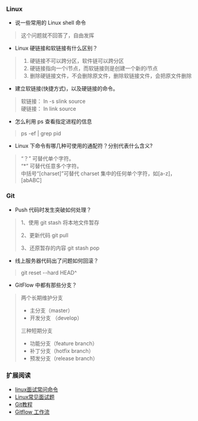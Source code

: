 ### Linux

- 说一些常用的 Linux shell 命令

> 这个问题就不回答了，自由发挥

- Linux 硬链接和软链接有什么区别？

> 1. 硬链接不可以跨分区，软件链可以跨分区
> 2. 硬链接指向一个i节点，而软链接则是创建一个新的i节点
> 3. 删除硬链接文件，不会删除原文件，删除软链接文件，会把原文件删除

- 建立软链接(快捷方式)，以及硬链接的命令。

> 软链接： ln -s slink source  
> 硬链接： ln link source

- 怎么利用 ps 查看指定进程的信息

> ps -ef | grep pid

-  Linux 下命令有哪几种可使用的通配符？分别代表什么含义?

> “？” 可替代单个字符。   
> “*” 可替代任意多个字符。  
> 中括号“[charset]”可替代 charset 集中的任何单个字符，如[a-z]，[abABC]

### Git

- Push 代码时发生突破如何处理？

> 1、使用 git stash 将本地文件暂存
> 
> 2、更新代码 git pull
> 
> 3、还原暂存的内容 git stash pop

- 线上服务器代码出了问题如何回滚？

> git reset --hard HEAD^

- GitFlow 中都有那些分支？

> 两个长期维护分支
> 
> - 主分支（master）
> - 开发分支 （develop）
> 
> 三种短期分支
> 
> - 功能分支（feature branch）
> - 补丁分支（hotfix branch）
> - 预发分支（release branch）

### 扩展阅读

- [linux面试常问命令](http://blog.csdn.net/u010842515/article/details/72732106)
- [Linux常见面试题](https://www.leolan.top/index.php/posts/36.html)
- [Git教程](https://www.liaoxuefeng.com/wiki/0013739516305929606dd18361248578c67b8067c8c017b000)
- [Gitflow 工作流](https://laravel-china.org/articles/6318/gitflow-workflow)